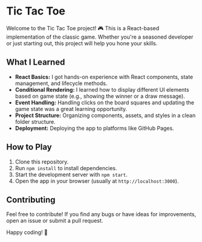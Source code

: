 # Tic Tac Toe

Welcome to the Tic Tac Toe project! 🎮 This is a React-based implementation of the classic game. Whether you're a seasoned developer or just starting out, this project will help you hone your skills.

## What I Learned

- **React Basics:** I got hands-on experience with React components, state management, and lifecycle methods.
- **Conditional Rendering:** I learned how to display different UI elements based on game state (e.g., showing the winner or a draw message).
- **Event Handling:** Handling clicks on the board squares and updating the game state was a great learning opportunity.
- **Project Structure:** Organizing components, assets, and styles in a clean folder structure.
- **Deployment:** Deploying the app to platforms like GitHub Pages.

## How to Play

1. Clone this repository.
2. Run `npm install` to install dependencies.
3. Start the development server with `npm start`.
4. Open the app in your browser (usually at `http://localhost:3000`).

## Contributing

Feel free to contribute! If you find any bugs or have ideas for improvements, open an issue or submit a pull request.

Happy coding! 🚀
